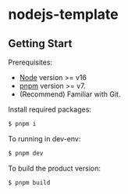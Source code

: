 # nodejs-template

## Getting Start

Prerequisites:

- [Node](https://nodejs.org/en/) version >= v16
- [pnpm](https://pnpm.io/) version >= v7.
- (Recommend) Familiar with Git.

Install required packages:

```bash
$ pnpm i
```

To running in dev-env:

```bash
$ pnpm dev
```

To build the product version:

```bash
$ pnpm build
```